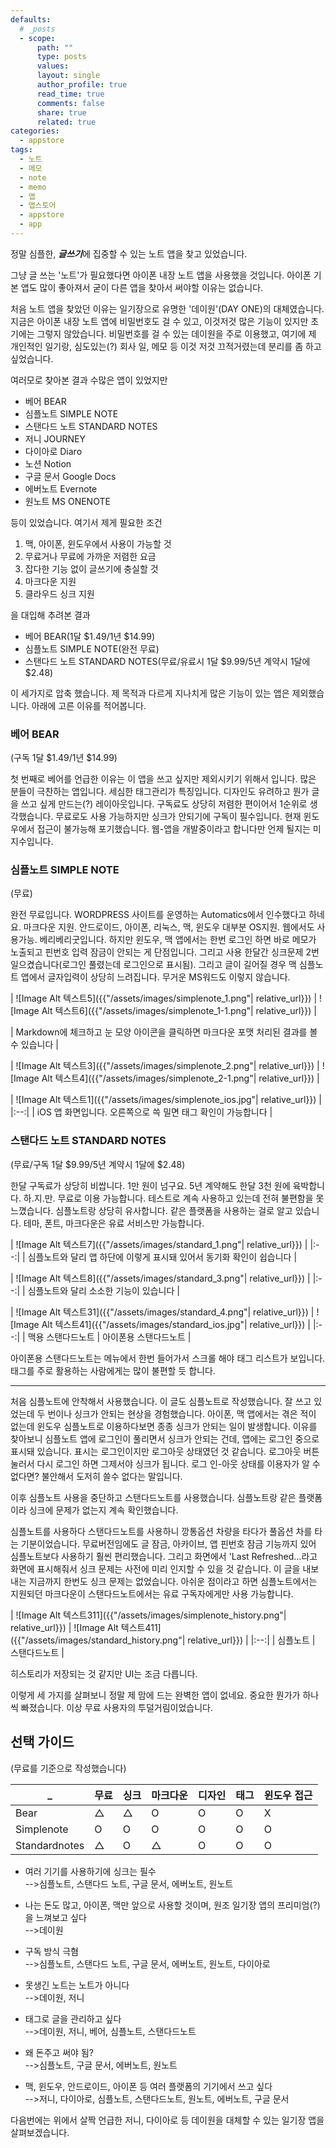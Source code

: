 ```yaml
---
defaults:
  # _posts
  - scope:
      path: ""
      type: posts
      values:
      layout: single
      author_profile: true
      read_time: true
      comments: false
      share: true
      related: true
categories:
  - appstore
tags:
  - 노트
  - 메모
  - note
  - memo
  - 앱
  - 앱스토어
  - appstore
  - app
---
```


정말 심플한, ***글쓰기***에 집중할 수 있는 노트 앱을 찾고 있었습니다.

그냥 글 쓰는 '노트'가 필요했다면 아이폰 내장 노트 앱을 사용했을 것입니다. 아이폰 기본 앱도 많이 좋아져서 굳이 다른 앱을 찾아서 써야할 이유는 없습니다.

처음 노트 앱을 찾았던 이유는 일기장으로 유명한 '데이원'(DAY ONE)의 대체였습니다. 지금은 아이폰 내장 노트 앱에 비밀번호도 걸 수 있고, 이것저것 많은 기능이 있지만 초기에는 그렇지 않았습니다. 비밀번호를 걸 수 있는 데이원을 주로 이용했고, 여기에 제 개인적인 일기랑, 심도있는(?) 회사 일, 메모 등 이것 저것 끄적거렸는데 분리를 좀 하고 싶었습니다.

여러모로 찾아본 결과 수많은 앱이 있었지만

* 베어 BEAR
* 심플노트 SIMPLE NOTE
* 스탠다드 노트 STANDARD NOTES
* 저니 JOURNEY
* 다이아로 Diaro
* 노션 Notion
* 구글 문서 Google Docs
* 에버노트 Evernote
* 원노트 MS ONENOTE

등이 있었습니다. 여기서 제게 필요한 조건

1. 맥, 아이폰, 윈도우에서 사용이 가능할 것
2. 무료거나 무료에 가까운 저렴한 요금
3. 잡다한 기능 없이 글쓰기에 충실할 것
4. 마크다운 지원
5. 클라우드 싱크 지원


을 대입해 추려본 결과

* 베어 BEAR(1달 $1.49/1년 $14.99)
* 심플노트 SIMPLE NOTE(완전 무료)
* 스탠다드 노트 STANDARD NOTES(무료/유료시 1달 $9.99/5년 계약시 1달에 $2.48)

이 세가지로 압축 했습니다. 제 목적과 다르게 지나치게 많은 기능이 있는 앱은 제외했습니다. 아래에 고른 이유를 적어봅니다.

### 베어 BEAR
(구독 1달 $1.49/1년 $14.99)

첫 번째로 베어를 언급한 이유는 이 앱을 쓰고 싶지만 제외시키기 위해서 입니다. 
많은 분들이 극찬하는 앱입니다. 세심한 태그관리가 특징입니다. 디자인도 유려하고 뭔가 글을 쓰고 싶게 만드는(?) 레이아웃입니다. 구독료도 상당히 저렴한 편이어서 1순위로 생각했습니다. 무료로도 사용 가능하지만 싱크가 안되기에 구독이 필수입니다. 현재 윈도우에서 접근이 불가능해 포기했습니다. 웹-앱을 개발중이라고 합니다만 언제 될지는 미지수입니다.

### 심플노트 SIMPLE NOTE
(무료)

완전 무료입니다. WORDPRESS 사이트를 운영하는 Automatics에서 인수했다고 하네요. 마크다운 지원. 안드로이드, 아이폰, 리눅스, 맥, 윈도우 대부분 OS지원. 웹에서도 사용가능. 베리베리굿입니다. 
하지만 윈도우, 맥 앱에서는 한번 로그인 하면 바로 메모가 노출되고 핀번호 입력 잠금이 안되는 게 단점입니다. 그리고 사용 한달간 싱크문제 2번 일으켰습니다(로그인 풀렸는데 로그인으로 표시됨). 그리고 글이 길어질 경우 맥 심플노트 앱에서 글자입력이 상당히 느려집니다. 무거운 MS워드도 이렇지 않습니다.

| ![Image Alt 텍스트5]({{"/assets/images/simplenote_1.png"| relative_url}}) | ![Image Alt 텍스트6]({{"/assets/images/simplenote_1-1.png"| relative_url}}) | 

| Markdown에 체크하고 눈 모양 아이콘을 클릭하면 마크다운 포맷 처리된 결과를 볼 수 있습니다 |

| ![Image Alt 텍스트3]({{"/assets/images/simplenote_2.png"| relative_url}}) | ![Image Alt 텍스트4]({{"/assets/images/simplenote_2-1.png"| relative_url}}) | 

| ![Image Alt 텍스트1]({{"/assets/images/simplenote_ios.jpg"| relative_url}}) | 
|:--:| 
| iOS 앱 화면입니다. 오른쪽으로 쓱 밀면 태그 확인이 가능합니다 |

### 스탠다드 노트 STANDARD NOTES
(무료/구독 1달 $9.99/5년 계약시 1달에 $2.48)

한달 구독료가 상당히 비쌉니다. 1만 원이 넘구요. 5년 계약해도 한달 3천 원에 육박합니다. 
하.지.만. 무료로 이용 가능합니다. 테스트로 계속 사용하고 있는데 전혀 불편함을 못느꼈습니다. 심플노트랑 상당히 유사합니다. 같은 플랫폼을 사용하는 걸로 알고 있습니다. 테마, 폰트, 마크다운은 유료 서비스만 가능합니다.

| ![Image Alt 텍스트7]({{"/assets/images/standard_1.png"| relative_url}}) | 
|:--:| 
| 심플노트와 달리 앱 하단에 이렇게 표시돼 있어서 동기화 확인이 쉽습니다 |

| ![Image Alt 텍스트8]({{"/assets/images/standard_3.png"| relative_url}}) | 
|:--:| 
| 심플노트와 달리 소소한 기능이 있습니다 |

| ![Image Alt 텍스트31]({{"/assets/images/standard_4.png"| relative_url}}) | ![Image Alt 텍스트41]({{"/assets/images/standard_ios.jpg"| relative_url}}) | 
|:--:| 
| 맥용 스탠다드노트 | 아이폰용 스탠다드노트 |

아이폰용 스탠다드노트는 메뉴에서 한번 들어가서 스크롤 해야 태그 리스트가 보입니다. 태그를 주로 활용하는 사람에게는 많이 불편할 듯 합니다.

----

처음 심플노트에 안착해서 사용했습니다. 이 글도 심플노트로 작성했습니다. 잘 쓰고 있었는데 두 번이나 싱크가 안되는 현상을 경험했습니다. 아이폰, 맥 앱에서는 겪은 적이 없는데 윈도우 심플노트로 이용하다보면 종종 싱크가 안되는 일이 발생합니다. 이유를 찾아보니 심플노트 앱에 로그인이 풀리면서 싱크가 안되는 건데, 앱에는 로그인 중으로 표시돼 있습니다. 표시는 로그인이지만 로그아웃 상태였던 것 같습니다. 로그아웃 버튼 눌러서 다시 로그인 하면 그제서야 싱크가 됩니다. 로그 인-아웃 상태를 이용자가 알 수 없다면? 불안해서 도저히 쓸수 없다는 말입니다.

이후 심플노트 사용을 중단하고 스탠다드노트를 사용했습니다. 심플노트랑 같은 플랫폼이라 싱크에 문제가 없는지 계속 확인했습니다.

심플노트를 사용하다 스탠다드노트를 사용하니 깡통옵션 차량을 타다가 풀옵션 차를 타는 기분이었습니다. 무료버전임에도 글 잠금, 아카이브, 앱 핀번호 잠금 기능까지 있어 심플노트보다 사용하기 훨씬 편리했습니다. 그리고 화면에서 'Last Refreshed...라고 화면에 표시해줘서 싱크 문제는 사전에 미리 인지할 수 있을 것 같습니다. 이 글을 내보내는 지금까지 한번도 싱크 문제는 없었습니다. 아쉬운 점이라고 하면 심플노트에서는 지원되던 마크다운이 스탠다드노트에서는 유료 구독자에게만 사용 가능합니다.

| ![Image Alt 텍스트311]({{"/assets/images/simplenote_history.png"| relative_url}}) | ![Image Alt 텍스트411]({{"/assets/images/standard_history.png"| relative_url}}) | 
|:--:| 
| 심플노트 | 스탠다드노트 |

히스토리가 저장되는 것 같지만 UI는 조금 다릅니다. 

이렇게 세 가지를 살펴보니 정말 제 맘에 드는 완벽한 앱이 없네요. 중요한 뭔가가 하나씩 빠졌습니다. 이상 무료 사용자의 투덜거림이었습니다.

## 선택 가이드
(무료를 기준으로 작성했습니다)

_ | 무료 | 싱크 | 마크다운 | 디자인 | 태그 | 윈도우 접근
------ | ---- | ---- | -------- | ------ | ---- | -----------
Bear | △ | △ | O | O | O | X
Simplenote | O | O | O | O | O | O
Standardnotes | △ | O | △ | O | O | O

- 여러 기기를 사용하기에 싱크는 필수  
-->심플노트, 스탠다드 노트, 구글 문서, 에버노트, 원노트

- 나는 돈도 많고, 아이폰, 맥만 앞으로 사용할 것이며, 원조 일기장 앱의 프리미엄(?)을 느껴보고 싶다  
-->데이원

- 구독 방식 극혐  
-->심플노트, 스탠다드 노트, 구글 문서, 에버노트, 원노트, 다이아로

- 못생긴 노트는 노트가 아니다  
-->데이원, 저니

- 태그로 글을 관리하고 싶다  
-->데이원, 저니, 베어, 심플노트, 스탠다드노트

- 왜 돈주고 써야 됨?  
-->심플노트, 구글 문서, 에버노트, 원노트

- 맥, 윈도우, 안드로이드, 아이폰 등 여러 플랫폼의 기기에서 쓰고 싶다   
-->저니, 다이아로, 심플노트, 스탠다드노트, 원노트, 에버노트, 구글 문서

다음번에는 위에서 살짝 언급한 저니, 다이아로 등 데이원을 대체할 수 있는 일기장 앱을 살펴보겠습니다.
